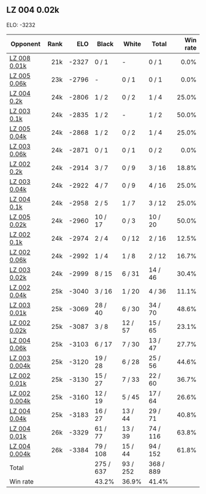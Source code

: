 ## LZ 004 0.02k ##

ELO: -3232

Opponent | Rank | ELO | Black | White | Total | Win rate
---------|-----:|----:|-------|-------|-------|-------:
[LZ 008 0.01k](LZ%20008%200.01k.md) | 21k | -2327 | 0 / 1 | - | 0 / 1 | 0.0%
[LZ 005 0.06k](LZ%20005%200.06k.md) | 23k | -2796 | - | 0 / 1 | 0 / 1 | 0.0%
[LZ 004 0.2k](LZ%20004%200.2k.md) | 24k | -2806 | 1 / 2 | 0 / 2 | 1 / 4 | 25.0%
[LZ 003 0.1k](LZ%20003%200.1k.md) | 24k | -2835 | 1 / 2 | - | 1 / 2 | 50.0%
[LZ 005 0.04k](LZ%20005%200.04k.md) | 24k | -2868 | 1 / 2 | 0 / 2 | 1 / 4 | 25.0%
[LZ 003 0.06k](LZ%20003%200.06k.md) | 24k | -2871 | 0 / 1 | 0 / 1 | 0 / 2 | 0.0%
[LZ 002 0.2k](LZ%20002%200.2k.md) | 24k | -2914 | 3 / 7 | 0 / 9 | 3 / 16 | 18.8%
[LZ 003 0.04k](LZ%20003%200.04k.md) | 24k | -2922 | 4 / 7 | 0 / 9 | 4 / 16 | 25.0%
[LZ 004 0.1k](LZ%20004%200.1k.md) | 24k | -2958 | 2 / 5 | 1 / 7 | 3 / 12 | 25.0%
[LZ 005 0.02k](LZ%20005%200.02k.md) | 24k | -2960 | 10 / 17 | 0 / 3 | 10 / 20 | 50.0%
[LZ 002 0.1k](LZ%20002%200.1k.md) | 24k | -2974 | 2 / 4 | 0 / 12 | 2 / 16 | 12.5%
[LZ 002 0.06k](LZ%20002%200.06k.md) | 24k | -2992 | 1 / 4 | 1 / 8 | 2 / 12 | 16.7%
[LZ 003 0.02k](LZ%20003%200.02k.md) | 24k | -2999 | 8 / 15 | 6 / 31 | 14 / 46 | 30.4%
[LZ 002 0.04k](LZ%20002%200.04k.md) | 25k | -3040 | 3 / 16 | 1 / 20 | 4 / 36 | 11.1%
[LZ 003 0.01k](LZ%20003%200.01k.md) | 25k | -3069 | 28 / 40 | 6 / 30 | 34 / 70 | 48.6%
[LZ 002 0.02k](LZ%20002%200.02k.md) | 25k | -3087 | 3 / 8 | 12 / 57 | 15 / 65 | 23.1%
[LZ 004 0.06k](LZ%20004%200.06k.md) | 25k | -3103 | 6 / 17 | 7 / 30 | 13 / 47 | 27.7%
[LZ 003 0.004k](LZ%20003%200.004k.md) | 25k | -3120 | 19 / 28 | 6 / 28 | 25 / 56 | 44.6%
[LZ 002 0.01k](LZ%20002%200.01k.md) | 25k | -3130 | 15 / 27 | 7 / 33 | 22 / 60 | 36.7%
[LZ 002 0.004k](LZ%20002%200.004k.md) | 25k | -3160 | 12 / 19 | 5 / 45 | 17 / 64 | 26.6%
[LZ 004 0.04k](LZ%20004%200.04k.md) | 25k | -3183 | 16 / 27 | 13 / 44 | 29 / 71 | 40.8%
[LZ 004 0.01k](LZ%20004%200.01k.md) | 26k | -3329 | 61 / 77 | 13 / 39 | 74 / 116 | 63.8%
[LZ 004 0.004k](LZ%20004%200.004k.md) | 26k | -3384 | 79 / 108 | 15 / 44 | 94 / 152 | 61.8%
Total | | | 275 / 637 | 93 / 252 | 368 / 889 | 
Win rate| | | 43.2% | 36.9% | 41.4% | 
